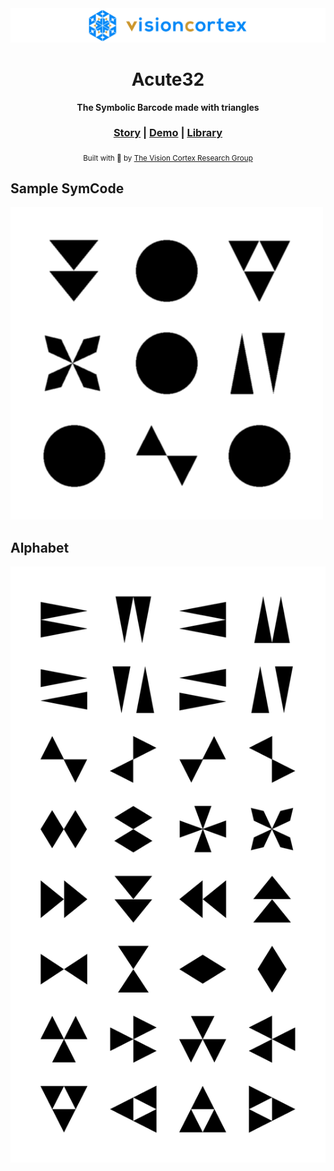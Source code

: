 <div align="center">

  <img src="https://github.com/visioncortex/symcode/raw/master/docs/images/visioncortex-banner.png">
  <h1>Acute32</h1>

  <p>
    <strong>The Symbolic Barcode made with triangles</strong>
  </p>

  <h3>
    <a href="https://www.visioncortex.org/symcode-docs">Story</a>
    <span> | </span>
    <a href="https://symcode.visioncortex.org/">Demo</a>
    <span> | </span>
    <a href="https://github.com/visioncortex/symcode">Library</a>
  </h3>
  <sub>Built with 🦀 by <a href="//www.visioncortex.org/">The Vision Cortex Research Group</a></sub>
</div>

## Sample SymCode
![Sample SymCode](dist/SymCode.png)

## Alphabet
<img src="dist/alphabet.png" width="600">